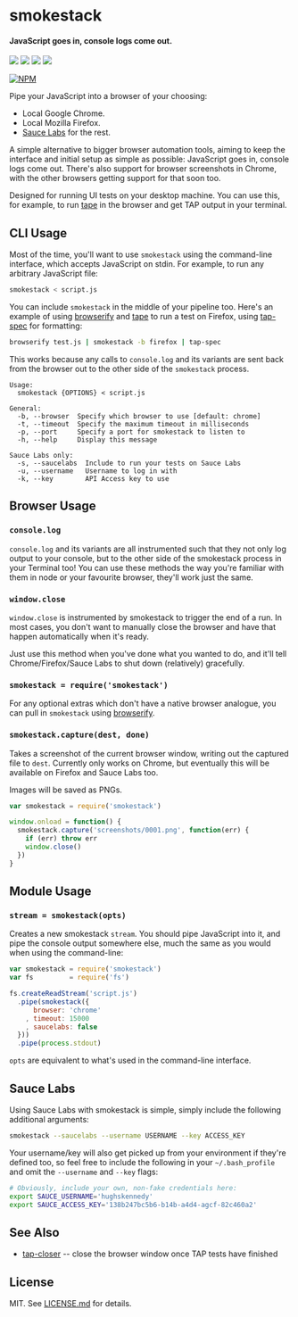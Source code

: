 # smokestack

#### JavaScript goes in, console logs come out.

![](http://img.shields.io/badge/stability-experimental-orange.svg?style=flat)
![](http://img.shields.io/npm/v/smokestack.svg?style=flat)
![](http://img.shields.io/npm/dm/smokestack.svg?style=flat)
![](http://img.shields.io/npm/l/smokestack.svg?style=flat)

[![NPM](https://nodei.co/npm/smokestack.png?downloads=true)](https://nodei.co/npm/smokestack/)

Pipe your JavaScript into a browser of your choosing:

* Local Google Chrome.
* Local Mozilla Firefox.
* [Sauce Labs](http://saucelabs.com) for the rest.

A simple alternative to bigger browser automation tools, aiming to keep the
interface and initial setup as simple as possible: JavaScript goes in,
console logs come out. There's also support for browser screenshots in Chrome,
with the other browsers getting support for that soon too.

Designed for running UI tests on your desktop machine. You can use this,
for example, to run [tape](https://github.com/substack/tape) in the browser and
get TAP output in your terminal.

## CLI Usage

Most of the time, you'll want to use `smokestack` using the command-line
interface, which accepts JavaScript on stdin. For example, to run any arbitrary
JavaScript file:

``` bash
smokestack < script.js
```

You can include `smokestack` in the middle of your pipeline too. Here's an
example of using [browserify](http://browserify.org/) and
[tape](http://github.com/substack/tape) to run a test on Firefox, using
[tap-spec](https://github.com/scottcorgan/tap-spec) for formatting:

``` bash
browserify test.js | smokestack -b firefox | tap-spec
```

This works because any calls to `console.log` and its variants are sent back
from the browser out to the other side of the `smokestack` process.

```
Usage:
  smokestack {OPTIONS} < script.js

General:
  -b, --browser  Specify which browser to use [default: chrome]
  -t, --timeout  Specify the maximum timeout in milliseconds
  -p, --port     Specify a port for smokestack to listen to
  -h, --help     Display this message

Sauce Labs only:
  -s, --saucelabs  Include to run your tests on Sauce Labs
  -u, --username   Username to log in with
  -k, --key        API Access key to use
```

## Browser Usage

### `console.log`

`console.log` and its variants are all instrumented such that they not only
log output to your console, but to the other side of the smokestack process
in your Terminal too! You can use these methods the way you're familiar
with them in node or your favourite browser, they'll work just the same.

### `window.close`

`window.close` is instrumented by smokestack to trigger the end of a run.
In most cases, you don't want to manually close the browser and have that
happen automatically when it's ready.

Just use this method when you've done what you wanted to do, and it'll tell
Chrome/Firefox/Sauce Labs to shut down (relatively) gracefully.

### `smokestack = require('smokestack')`

For any optional extras which don't have a native browser analogue, you can
pull in `smokestack` using [browserify](http://browserify.org/).

### `smokestack.capture(dest, done)`

Takes a screenshot of the current browser window, writing out the captured file
to `dest`. Currently only works on Chrome, but eventually this will be available
on Firefox and Sauce Labs too.

Images will be saved as PNGs.

``` javascript
var smokestack = require('smokestack')

window.onload = function() {
  smokestack.capture('screenshots/0001.png', function(err) {
    if (err) throw err
    window.close()
  })
}
```

## Module Usage

### `stream = smokestack(opts)`

Creates a new smokestack `stream`. You should pipe JavaScript into it, and
pipe the console output somewhere else, much the same as you would when using
the command-line:

``` javascript
var smokestack = require('smokestack')
var fs         = require('fs')

fs.createReadStream('script.js')
  .pipe(smokestack({
      browser: 'chrome'
    , timeout: 15000
    , saucelabs: false
  }))
  .pipe(process.stdout)
```

`opts` are equivalent to what's used in the command-line interface.

## Sauce Labs

Using Sauce Labs with smokestack is simple, simply include the following
additional arguments:

``` bash
smokestack --saucelabs --username USERNAME --key ACCESS_KEY
```

Your username/key will also get picked up from your environment if they're
defined too, so feel free to include the following in your `~/.bash_profile`
and omit the `--username` and `--key` flags:

``` bash
# Obviously, include your own, non-fake credentials here:
export SAUCE_USERNAME='hughskennedy'
export SAUCE_ACCESS_KEY='138b247bc5b6-b14b-a4d4-agcf-82c460a2'
```

## See Also
- [tap-closer](https://github.com/hughsk/tap-closer) -- close the browser
window once TAP tests have finished

## License

MIT. See [LICENSE.md](http://github.com/hughsk/smokestack/blob/master/LICENSE.md) for details.
